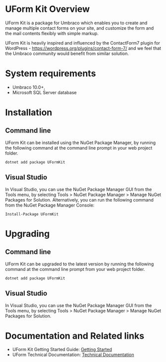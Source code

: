# UForm Kit Overview
UForm Kit is a package for Umbraco which enables you to create and manage multiple contact forms on your site,  and customize the form and the mail contents flexibly with simple markup.

UForm Kit is heavily inspired and influenced by the ContactForm7 plugin for WordPress - https://wordpress.org/plugins/contact-form-7/ and we feel that the Umbraco community would benefit from similar solution.
# System requirements
* Umbraco 10.0+, 
* Microsoft SQL Server database
# Installation
## Command line
UForm Kit can be installed using the NuGet Package Manager, by running the following command at the command line prompt in your web project folder.
```
dotnet add package UFormKit
```
## Visual Studio
In Visual Studio, you can use the NuGet Package Manager GUI from the Tools menu, by selecting Tools > NuGet Package Manager > Manage NuGet Packages for Solution.
Alternatively, you can run the following command from the NuGet Package Manager Console:
```
Install-Package UFormKit
```
# Upgrading
## Command line
UForm Kit can be upgraded to the latest version by running the following command at the command line prompt from your web project folder.
```
dotnet add package UFormKit
```
## Visual Studio
In Visual Studio, you can use the NuGet Package Manager GUI from the Tools menu, by selecting Tools > NuGet Package Manager > Manage NuGet Packages for Solution.
# Documentation and Related links
* UForm Kit Getting Started Guide: [Getting Started](https://hexxu-services-ltd.gitbook.io/uform-kit-documentation/)
* UForm Technical Documentation: [Technical Documentation](https://hexxu-services-ltd.gitbook.io/uform-kit-documentation/technical-documentation)